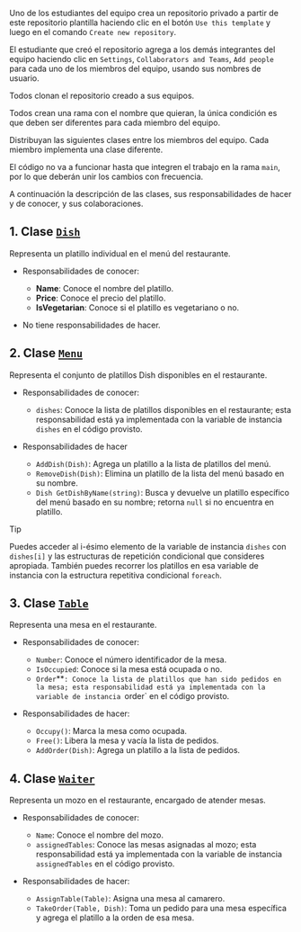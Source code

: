 
Uno de los estudiantes del equipo crea un repositorio privado a partir de este
repositorio plantilla haciendo clic en el botón `Use this template` y luego en
el comando `Create new repository`.

El estudiante que creó el repositorio agrega a los demás integrantes del equipo
haciendo clic en `Settings`, `Collaborators and Teams`, `Add people` para cada
uno de los miembros del equipo, usando sus nombres de usuario.

Todos clonan el repositorio creado a sus equipos.

Todos crean una rama con el nombre que quieran, la única condición es que deben
ser diferentes para cada miembro del equipo.

Distribuyan las siguientes clases entre los miembros del equipo. Cada miembro
implementa una clase diferente.

El código no va a funcionar hasta que integren el trabajo en la rama `main`, por
lo que deberán unir los cambios con frecuencia.

A continuación la descripción de las clases, sus responsabilidades de hacer y de
conocer, y sus colaboraciones.

## 1. **Clase [`Dish`](./src/Dish.cs)**

Representa un platillo individual en el menú del restaurante.

* Responsabilidades de conocer:
  * **Name**: Conoce el nombre del platillo.
  * **Price**: Conoce el precio del platillo.
  * **IsVegetarian**: Conoce si el platillo es vegetariano o no.

* No tiene responsabilidades de hacer.

## 2. **Clase [`Menu`](./src/Menu.cs)**

Representa el conjunto de platillos Dish disponibles en el restaurante.

* Responsabilidades de conocer:
  * `dishes`: Conoce la lista de platillos disponibles en el restaurante;
    esta responsabilidad está ya implementada con la variable de instancia
    `dishes` en el código provisto.

* Responsabilidades de hacer
  * `AddDish(Dish)`: Agrega un platillo a la lista de platillos del menú.
  * `RemoveDish(Dish)`: Elimina un platillo de la lista del menú
    basado en su nombre.
  * `Dish GetDishByName(string)`: Busca y devuelve un platillo específico del
    menú basado en su nombre; retorna `null` si no encuentra en platillo.

> [!TIP]
> Puedes acceder al i-ésimo elemento de la variable de instancia `dishes` con
> `dishes[i]` y las estructuras de repetición condicional que consideres
> apropiada. También puedes recorrer los platillos en esa variable de instancia
> con la estructura repetitiva condicional `foreach`.

## 3. **Clase [`Table`](./src/Table.cs)**

Representa una mesa en el restaurante.

* Responsabilidades de conocer:
  * `Number`: Conoce el número identificador de la mesa.
  * `IsOccupied`: Conoce si la mesa está ocupada o no.
  * `Order`**`: Conoce la lista de platillos que han sido pedidos en la mesa;
    esta responsabilidad está ya implementada con la variable de instancia
    `order` en el código provisto.

* Responsabilidades de hacer:
  * `Occupy()`: Marca la mesa como ocupada.
  * `Free()`: Libera la mesa y vacía la lista de pedidos.
  * `AddOrder(Dish)`: Agrega un platillo a la lista de pedidos.

## 4. **Clase [`Waiter`](./src/Waiter.cs)**

Representa un mozo en el restaurante, encargado de atender mesas.

* Responsabilidades de conocer:
  * `Name`: Conoce el nombre del mozo.
  * `assignedTables`: Conoce las mesas asignadas al mozo; esta responsabilidad
    está ya implementada con la variable de instancia `assignedTables` en el
    código provisto.

* Responsabilidades de hacer:
  * `AssignTable(Table)`: Asigna una mesa al camarero.
  * `TakeOrder(Table, Dish)`: Toma un pedido para una mesa específica
    y agrega el platillo a la orden de esa mesa.
